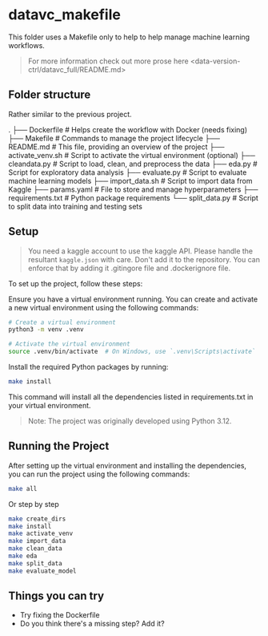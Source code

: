 # datavc_makefile
This folder uses a Makefile only to help to help manage machine learning workflows.

> For more information check out more prose here <data-version-ctrl/datavc_full/README.md>



## Folder structure

Rather similar to the previous project.   

.
├── Dockerfile            # Helps create the workflow with Docker (needs fixing)
├── Makefile              # Commands to manage the project lifecycle
├── README.md             # This file, providing an overview of the project
├── activate_venv.sh      # Script to activate the virtual environment (optional)
├── cleandata.py          # Script to load, clean, and preprocess the data
├── eda.py                # Script for exploratory data analysis
├── evaluate.py           # Script to evaluate machine learning models
├── import_data.sh        # Script to import data from Kaggle
├── params.yaml           # File to store and manage hyperparameters
├── requirements.txt      # Python package requirements
└── split_data.py         # Script to split data into training and testing sets

## Setup

> You need a kaggle account to use the kaggle API. Please handle the resultant `kaggle.json` with care. Don't add it to the repository. You can enforce that by adding it .gitingore file and .dockerignore file.    

To set up the project, follow these steps:

Ensure you have a virtual environment running. You can create and activate a new virtual environment using the following commands:

```bash
# Create a virtual environment
python3 -m venv .venv

# Activate the virtual environment
source .venv/bin/activate  # On Windows, use `.venv\Scripts\activate`
```
Install the required Python packages by running:    

```bash
make install
```

This command will install all the dependencies listed in requirements.txt in your virtual environment.

> Note: The project was originally developed using Python 3.12.

## Running the Project

After setting up the virtual environment and installing the dependencies, you can run the project using the following commands:

```bash
make all
```
Or step by step

```bash
make create_dirs 
make install 
make activate_venv 
make import_data 
make clean_data 
make eda 
make split_data 
make evaluate_model
```

## Things you can try   

* Try fixing the Dockerfile   
* Do you think there's a missing step? Add it?
